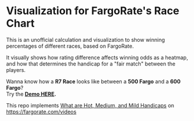 # Visualization for FargoRate's Race Chart

This is an unofficial calculation and visualization to show winning percentages of different races, based on FargoRate.

It visually shows how rating difference affects winning odds as a heatmap, and how that determines the handicap for a "fair match" between the players.

Wanna know how a **R7 Race** looks like between a **500 Fargo** and a **600 Fargo**?  
Try the **[Demo HERE](https://slyfox3.github.io/FargoRateRaceChartViz/index.html?p1=500&p2=600&race=7).**

This repo implements [What are Hot, Medium, and Mild Handicaps](https://www.youtube.com/watch?v=pCO5-IBCKWE) on https://fargorate.com/videos
